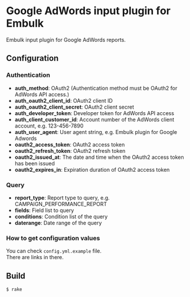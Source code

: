 # Google AdWords input plugin for Embulk

Embulk input plugin for Google AdWords reports.

## Configuration
### Authentication

- **auth_method**: OAuth2 (Authentication method must be OAuth2 for AdWords API access.)
- **auth_oauth2_client_id**: OAuth2 client ID
- **auth_oauth2_client_secret**: OAuth2 client secret
- **auth_developer_token**: Developer token for AdWords API access
- **auth_client_customer_id**: Account number of the AdWords client account, e.g. 123-456-7890
- **auth_user_agent**: User agent string, e.g. Embulk plugin for Google Adwords
- **oauth2_access_token**: OAuth2 access token
- **oauth2_refresh_token**: OAuth2 refresh token
- **oauth2_issued_at**: The date and time when the OAuth2 access token has been issued
- **oauth2_expires_in**: Expiration duration of OAuth2 access token
### Query
- **report_type**: Report type to query, e.g. CAMPAIGN_PERFORMANCE_REPORT
- **fields**: Field list to query
- **conditions**: Condition list of the query
- **daterange**: Date range of the query
### How to get configuration values
You can check `config.yml.example` file.<br/>
There are links in there.

## Build

```
$ rake
```
